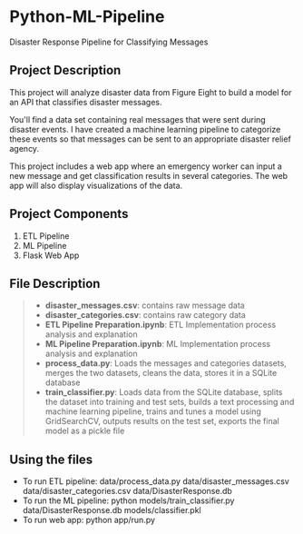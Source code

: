 # Python-ML-Pipeline
Disaster Response Pipeline for Classifying Messages

## Project Description
This project will analyze disaster data from Figure Eight to build a model for an API that classifies disaster messages. <br>

You'll find a data set containing real messages that were sent during disaster events. I have created a machine learning pipeline to categorize these events so that  messages can be sent to an appropriate disaster relief agency. <br>

This project includes a web app where an emergency worker can input a new message and get classification results in several categories. The web app will also display visualizations of the data. <br>

## Project Components
1. ETL Pipeline
2. ML Pipeline
3. Flask Web App

## File Description
> * **disaster_messages.csv**: contains raw message data<br>
> * **disaster_categories.csv**: contains raw category data<br>
> * **ETL Pipeline Preparation.ipynb**: ETL Implementation process analysis and explanation
> * **ML Pipeline Preparation.ipynb**: ML Implementation process analysis and explanation
> * **process_data.py**: Loads the messages and categories datasets, merges the two datasets, cleans the data, stores it in a SQLite database <br>
> * **train_classifier.py**: Loads data from the SQLite database, splits the dataset into training and test sets, builds a text processing and machine learning pipeline, trains and tunes a model using GridSearchCV, outputs results on the test set, exports the final model as a pickle file <br>

## Using the files

* To run ETL pipeline: data/process_data.py data/disaster_messages.csv data/disaster_categories.csv data/DisasterResponse.db
* To run the ML pipeline: python models/train_classifier.py data/DisasterResponse.db models/classifier.pkl
* To run web app: python app/run.py
